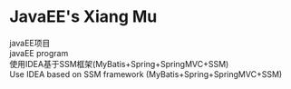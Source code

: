 # JavaEE's Xiang Mu
javaEE项目  <br>
javaEE program  <br>
使用IDEA基于SSM框架(MyBatis+Spring+SpringMVC+SSM)  <br>
Use IDEA based on SSM framework (MyBatis+Spring+SpringMVC+SSM)  <br>
